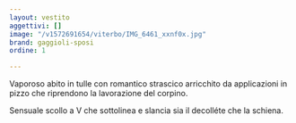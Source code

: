 ```yaml
---
layout: vestito
aggettivi: []
image: "/v1572691654/viterbo/IMG_6461_xxnf0x.jpg"
brand: gaggioli-sposi
ordine: 1

---
```

Vaporoso abito in tulle con romantico strascico arricchito da applicazioni in pizzo che riprendono la lavorazione del corpino.

Sensuale scollo a V che sottolinea e slancia sia il decolléte che la schiena.